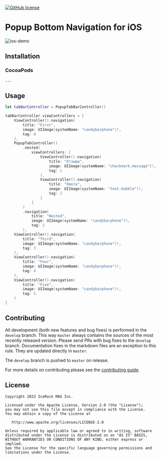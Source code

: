 [![GitHub license](https://img.shields.io/badge/license-Apache%20License%202.0-blue.svg?style=flat)](http://www.apache.org/licenses/LICENSE-2.0) 

# Popup Bottom Navigation for iOS

![ios-demo](https://github.com/icerockdev/PopupBottomNavigation/assets/5010169/dcc4345b-f2f7-4d80-8e3e-04165c0fa9dc)

## Installation
### CocoaPods
```ruby
...
```

## Usage
```swift
let tabBarController = PopupTabBarController()

tabBarController.viewControllers = [
    ViewController().navigation(
        title: "First",
        image: UIImage(systemName: "candybarphone")!,
        tag: 0
    ),
    PopupTabController()
        .nested(
            viewControllers: [
                ViewController().navigation(
                    title: "Отзывы",
                    image: UIImage(systemName: "checkmark.message")!,
                    tag: 1
                ),
                ViewController().navigation(
                    title: "Лента",
                    image: UIImage(systemName: "text.bubble")!,
                    tag: 2
                )
            ]
        )
        .navigation(
            title: "Nested",
            image: UIImage(systemName: "candybarphone")!,
            tag: 2
        ),
    ViewController().navigation(
        title: "Third",
        image: UIImage(systemName: "candybarphone")!,
        tag: 3
    ),
    ViewController().navigation(
        title: "Four",
        image: UIImage(systemName: "candybarphone")!,
        tag: 4
    ),
    ViewController().navigation(
        title: "Five",
        image: UIImage(systemName: "candybarphone")!,
        tag: 5
    )
]
```

## Contributing
All development (both new features and bug fixes) is performed in the `develop` branch. This way `master` always contains the sources of the most recently released version. Please send PRs with bug fixes to the `develop` branch. Documentation fixes in the markdown files are an exception to this rule. They are updated directly in `master`.

The `develop` branch is pushed to `master` on release.

For more details on contributing please see the [contributing guide](CONTRIBUTING.md).

## License

    Copyright 2023 IceRock MAG Inc.

    Licensed under the Apache License, Version 2.0 (the "License");
    you may not use this file except in compliance with the License.
    You may obtain a copy of the License at

       http://www.apache.org/licenses/LICENSE-2.0

    Unless required by applicable law or agreed to in writing, software
    distributed under the License is distributed on an "AS IS" BASIS,
    WITHOUT WARRANTIES OR CONDITIONS OF ANY KIND, either express or implied.
    See the License for the specific language governing permissions and
    limitations under the License.
